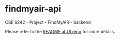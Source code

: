 # findmyair-api
CSE 6242 - Project - FindMyAIR - backend

Please refer to the [README at UI repo](https://github.com/devenbansod/findmyair/tree/master/README.txt) for more details. 
